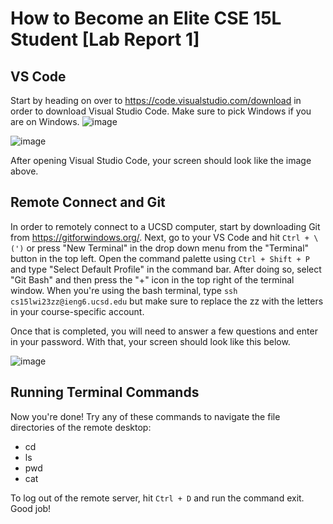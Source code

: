 # How to Become an Elite CSE 15L Student [Lab Report 1]
## VS Code 

Start by heading on over to https://code.visualstudio.com/download in order to download Visual Studio Code. Make sure to pick Windows if you are on Windows.
![image](https://user-images.githubusercontent.com/122580604/212216309-26a96dd5-67d5-4905-bf5b-bb27eebd3cd0.png)

![image](https://user-images.githubusercontent.com/122580604/212216373-b485607b-904a-4163-b3e3-c166ae6cde54.png)

After opening Visual Studio Code, your screen should look like the image above.

## Remote Connect and Git

In order to remotely connect to a UCSD computer, start by downloading Git from https://gitforwindows.org/. Next, go to your VS Code and hit `Ctrl + \(')` or press "New Terminal" in the drop down menu from the "Terminal" button in the top left. Open the command palette using `Ctrl + Shift + P` and type "Select Default Profile" in the command bar. After doing so, select "Git Bash" and then press the "+" icon in the top right of the terminal window. When you're using the bash terminal, type `ssh cs15lwi23zz@ieng6.ucsd.edu` but make sure to replace the zz with the letters in your course-specific account.

Once that is completed, you will need to answer a few questions and enter in your password. With that, your screen should look like this below.

![image](https://user-images.githubusercontent.com/122580604/212227927-a90da544-92de-40b5-a82f-d13fce05bf79.png)

## Running Terminal Commands

Now you're done! Try any of these commands to navigate the file directories of the remote desktop:
- cd 
- ls
- pwd
- cat

To log out of the remote server, hit `Ctrl + D` and run the command exit. Good job!

